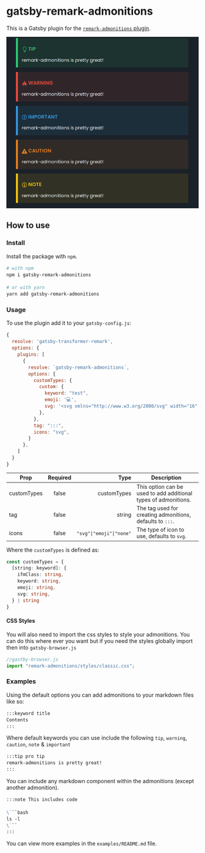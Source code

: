 # gatsby-remark-admonitions

This is a Gatsby plugin for the [`remark-admonitions` plugin](https://github.com/elviswolcott/remark-admonitions).

![Example Admonition](images/admonitions.png)

## How to use

### Install

Install the package with `npm`.

```bash
# with npm
npm i gatsby-remark-admonitions

# or with yarn
yarn add gatsby-remark-admonitions
```

### Usage

To use the plugin add it to your `gatsby-config.js`:

```js
{
  resolve: 'gatsby-transformer-remark',
  options: {
    plugins: [
      {
        resolve: `gatsby-remark-admonitions`,
        options: {
          customTypes: {
            custom: {
              keyword: "test",
              emoji: '💻',
              svg: '<svg xmlns="http://www.w3.org/2000/svg" width="16" height="16" viewBox="0 0 16 16"><path fill-rule="evenodd" d="M15 2H1c-.55 0-1 .45-1 1v9c0 .55.45 1 1 1h5.34c-.25.61-.86 1.39-2.34 2h8c-1.48-.61-2.09-1.39-2.34-2H15c.55 0 1-.45 1-1V3c0-.55-.45-1-1-1zm0 9H1V3h14v8z"></path></svg>'
            },
          },
          tag: ":::",
          icons: "svg",
        }
      },
    ]
  }
}
```

| Prop        | Required |                     Type | Description                                                     |
| ----------- | :------: | -----------------------: | --------------------------------------------------------------- |
| customTypes |  false   |              customTypes | This option can be used to add additional types of admonitions. |
| tag         |  false   |                   string | The tag used for creating admonitions, defaults to `:::`.       |
| icons       |  false   | `"svg"\|"emoji"\|"none"` | The type of icon to use, defaults to `svg`.                     |

Where the `customTypes` is defined as:

```ts
const customTypes = {
  [string: keyword]: {
    ifmClass: string,
    keyword: string,
    emoji: string,
    svg: string,
  } | string
}
```

#### CSS Styles

You will also need to import the css styles to style your admonitions. You can do this where ever you want but if
you need the styles globally import then into `gatsby-browser.js`

```js
//gastby-browser.js
import "remark-admonitions/styles/classic.css";
```

### Examples

Using the default options you can add admonitions to your markdown files like so:

```md
:::keyword title
Contents
:::
```

Where default keywords you can use include the following `tip`, `warning`, `caution`, `note` & `important`

```md
:::tip pro tip
remark-admonitions is pretty great!
:::
```

You can include any markdown component within the admonitions (except another admonition).

````md
:::note This includes code

\```bash
ls -l
\```
:::
````

You can view more examples in the `examples/README.md` file.
